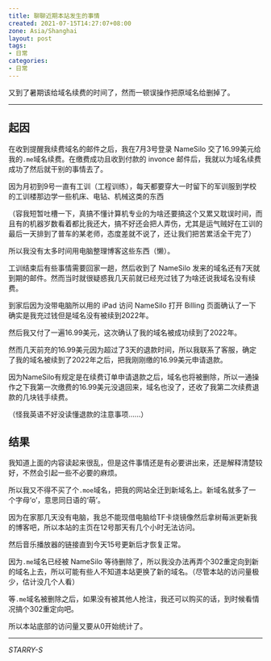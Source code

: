 ```yaml
---
title: 聊聊近期本站发生的事情
created: 2021-07-15T14:27:07+08:00
zone: Asia/Shanghai
layout: post
tags:
- 日常
categories:
- 日常
---
```


又到了暑期该给域名续费的时间了，然而一顿误操作把原域名给删掉了。

<!--more-->

----

## 起因

在收到提醒我续费域名的邮件之后，我在7月3号登录 NameSilo 交了16.99美元给我的`.me`域名续费。在缴费成功且收到付款的 invonce 邮件后，我就以为域名续费成功了然后就干别的事情去了。

因为月初到9号一直有工训（工程训练），每天都要穿大一时留下的军训服到学校的工训楼那边学一些机床、电钻、机械这类的东西

（容我短暂吐槽一下，真搞不懂计算机专业的为啥还要搞这个又累又耽误时间，而且有的机器岁数看着都比我还大，搞不好还会把人弄伤，尤其是运气贼好在工训的最后一天排到了普车的某老师，态度差就不说了，还让我们把苦累活全干完了）

所以我没有太多时间用电脑整理博客这些东西（懒）。

工训结束后有些事情需要回家一趟，然后收到了 NameSilo 发来的域名还有7天就到期的邮件。然而当时就很疑惑我几天前就已经充过钱了为啥还说我域名没有续费。

到家后因为没带电脑所以用的 iPad 访问 NameSilo 打开 Billing 页面确认了一下确实是我充过钱但是域名没有被续到2022年。

然后我又付了一遍16.99美元，这次确认了我的域名被成功续到了2022年。

然而几天前充的16.99美元因为超过了3天的退款时间，所以我联系了客服，确定了我的域名被续到了2022年之后，把我刚刚缴的16.99美元申请退款。

因为NameSilo有规定是在续费订单申请退款之后，域名也将被删除，所以一通操作之下我第一次缴费的16.99美元没退回来，域名也没了，还收了我第二次续费退款的几块钱手续费。

（怪我英语不好没读懂退款的注意事项......）

## 结果

我知道上面的内容读起来很乱，但是这件事情还是有必要讲出来，还是解释清楚较好，不然会引起一些不必要的麻烦。

所以我又不得不买了个`.moe`域名，把我的网站全迁到新域名上。新域名就多了一个字母‘o’，意思同日语的‘萌’。

因为在家那几天没有电脑，我总不能现借电脑给TF卡烧镜像然后拿树莓派更新我的博客吧，所以本站的主页在12号那天有几个小时无法访问。

然后音乐播放器的链接直到今天15号更新后才恢复正常。

因为`.me`域名已经被 NameSilo 等待删除了，所以我没办法再弄个302重定向到新的域名上去，所以可能有些人不知道本站更换了新的域名。（尽管本站的访问量极少，估计没几个人看）

等`.me`域名被删除之后，如果没有被其他人抢注，我还可以购买的话，到时候看情况搞个302重定向吧。

所以本站底部的访问量又要从0开始统计了。

----

*STARRY-S*
